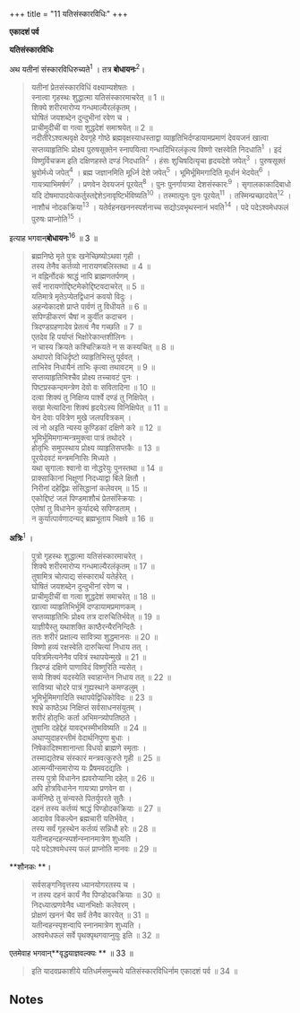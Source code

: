 +++
title = "11 यतिसंस्कारविधिः"
+++


**एकादशं पर्व**

**यतिसंस्कारविधिः**

अथ यतीनां संस्कारविधिरुच्यते<sup>1</sup> । तत्र **बोधायनः**<sup>2</sup>।  

> यतीनां प्रेतसंस्कारविधिं वक्ष्याम्यशेषतः ।  
> स्नात्वा गृहस्थः शुद्धात्मा यतिसंस्कारमाचरेत् ॥ 1 ॥  
> शिक्ये शरीरमारोप्य गन्धमाल्यैरलंकृतम् ।  
> घोषितं जयशब्देन दुन्दुभीनां रवेण च ।  
> प्राचीमुदीचीं वा गत्वा शुद्धदेशं समाश्रयेत् ॥ 2 ॥  
> नदीतीरेऽश्वत्थवृक्षे देवगृहे गोष्ठे ब्रह्मवृक्षस्याधस्ताद्वा व्याहृतिभिर्दण्डायामप्रमाणं देवयजनं खात्वा सप्तव्याहृतिभिः प्रोक्ष्य पुरुषसूक्तेन स्नापयित्वा गन्धादिभिरलंकृत्य विष्णो रक्षस्वेति निदधाति<sup>1</sup> । इदं विष्णुर्विचक्रम इति दक्षिणहस्ते दण्डं निदधाति<sup>2</sup> । हंसः शुचिषदित्यृचा हृदयदेशे जपेत्<sup>3</sup> । पुरुषसूक्तं भ्रुवोर्मध्ये जपेत्<sup>4</sup> । ब्रह्म जज्ञानमिति मूर्ध्नि देशे जपेत्<sup>5</sup> । भूमिर्भूमिमगादिति मूर्धानं भेदयेत्<sup>6</sup> । गायत्र्याभिमर्षणं<sup>7</sup> । प्रणवेन देवयजनं पूरयेत्<sup>8</sup> । पुनः पुनर्गायत्र्या देशसंस्कारः<sup>9</sup> । सृगालकाकादिबाधो यदि दोषमापादयेत्कर्तुस्तद्देशेऽनावृष्टिर्भविष्यति<sup>10</sup> । तस्मात्पुनः पुनः पूरयेत्<sup>11</sup> । तस्मिन्प्रच्छादयेत्<sup>12</sup> । नाशौचं नोदकक्रिया<sup>13</sup> । यतेर्वहनखननस्पर्शनाच्च सद्योऽवभृथस्नानं भवति<sup>14</sup> । पदे पदेऽश्वमेधफलं पुरुषः प्राप्नोति<sup>15</sup> ।

इत्याह भगवान्**बोधायनः**<sup>16</sup> ॥ 3 ॥  

> ब्रह्मनिष्ठे मृते पुत्रः खनेच्छिष्योऽथवा गृही ।  
> तस्य तेनैव कर्तव्यो नारायणबलिस्तथा ॥ 4 ॥  
> न वह्निर्नोदकं श्राद्धं नापि ब्राह्मणतर्पणम् ।  
> सर्वं नारायणोद्दिष्टमेकोद्दिष्टवदाचरेत् ॥ 5 ॥  
> यतिमात्रे मृतेऽप्येतद्विधानं कवयो विदुः ।  
> अहन्येकादशे प्राप्ते पार्वणं तु विधीयते ॥ 6 ॥  
> सपिण्डीकरणं चैषां न कुर्वीत कदाचन ।  
> त्रिदण्डग्रहणादेव प्रेतत्वं नैव गच्छति ॥ 7 ॥  
> एतदेव हि पर्याप्तं भिक्षोरेकान्तशीलिनः ।  
> न चास्य क्रियते कश्चित्क्रियते न स कस्यचित् ॥ 8 ॥  
> अथापरो विधिर्दृष्टो व्याहृतिभिस्तु पूर्ववत् ।  
> ताभिरेव निधायैनं ताभिः कृत्वा तथावटम् ॥ 9 ॥  
> सप्तव्याहृतिभिश्चैव प्रोक्ष्य तच्चावटं पुनः ।  
> पिष्टप्रस्कन्दमन्त्रेण देवो वः सवितादिना ॥ 10 ॥  
> दत्वा शिक्यं तु निक्षिप्य पार्श्वे दण्डं तु निक्षिपेत् ।  
> सखा मेत्यादिना शिक्यं हृदयेऽस्य विनिक्षिपेत् ॥ 11 ॥  
> येन देवाः पवित्रेण मुखे जलपवित्रकम् ।  
> त्वं नो अइति न्यस्य कुण्डिकां दक्षिणे करे ॥ 12 ॥  
> भूमिर्भूमिमगान्मन्त्रमुक्त्वा पात्रं तथोदरे ।  
> होतृभिः समुपस्थाय प्रोक्ष्य व्याहृतिसप्तकैः ॥ 13 ॥  
> पूरयेदवटं मन्त्रमनिासिः मिध्यते ।  
> यथा सृगालाः श्वानो वा नोद्धरेयुः पुनस्तथा ॥ 14 ॥  
> प्राक्साकिानां भिक्षूणां निदध्याद्वा बिले क्षितौ ।  
> निरीनां दहेद्विप्रः संसिद्धानां कलेवरम् ॥ 15 ॥  
> एकोद्दिष्टं जलं पिण्डमाशौचं प्रेतसंस्क्रियाः ।  
> एतेषां तु विधानेन कुर्यादब्दे सपिण्डताम् ।  
> न कुर्यात्पार्वणादन्यद् ब्रह्मभूताय भिक्षवे ॥ 16 ॥

**अत्रिः**<sup>1</sup> ।  

> पुत्रो गृहस्थः शुद्धात्मा यतिसंस्कारमाचरेत् ।  
> शिक्ये शरीरमारोप्य गन्धमाल्यैरलंकृतम् ॥ 17 ॥  
> तुषामित्र चोत्पाद्य संस्कारार्थं यतेर्हरेत् ।  
> घोषितं जयशब्देन दुन्दुभीनां रवेण च ।  
> प्राचीमुदीचीं वा गत्वा शुद्धदेशं समाचरेत् ॥ 18 ॥  
> खात्वा व्याहृतिभिर्भूमिं दण्डायामप्रमाणकम् ।  
> सप्तव्याहृतिभिः प्रोक्ष्य तत्र दारुचितिर्भवेत् ॥ 19 ॥  
> याज्ञीयैस्तु यथाशक्ति काष्ठैरन्यैरनिन्दितैः ।  
> ततः शरीरं प्रक्षाल्य सावित्र्या शुद्धमानसः ॥ 20 ॥  
> विष्णो हव्यं रक्षस्वेति दारुचित्यां निधाय तत् ।  
> पवित्रमित्यनेनैव पवित्रं स्थापयेन्मुखे ॥ 21 ॥  
> त्रिदण्डं दक्षिणे पाणाविदं विष्णुरिति न्यसेत् ।  
> सव्ये शिक्यं यदस्येति स्वाहान्तेन निधाय तत् ॥ 22 ॥  
> सावित्र्या चोदरे पात्रं गुह्यस्थाने कमण्डलुम् ।  
> भूमिर्भूमिमगादिति स्थापयेद्विधिकोविदः ॥ 23 ॥  
> श्वभ्रे काष्ठेऽथ निक्षिप्तं सर्वसाधनसंयुतम् ।  
> शरीरं होतृभिः कर्ता अभिमन्त्र्योपतिष्ठते ।  
> तुषानिा दहेद्देहं यावद्भस्मीभविष्यति ॥ 24 ॥  
> अथाप्युदाहरन्तीमं वेदार्थनिपुणा बुधाः ।  
> निषेकादिश्मशानान्ता विधयो ब्राह्मणे स्मृताः ।  
> तस्माद्यतेश्च संस्कारं मन्त्रवत्कुरुते गृही ॥ 25 ॥  
> आत्मन्यीन्समारोप्य यः प्रैषमवदद्यतिः ।  
> तस्य पुत्रो विधानेन ह्यवरोप्यानिा दहेत् ॥ 26 ॥  
> अपि होत्रविधानेन गायत्र्या प्रणवेन वा ।  
> कर्मनिष्ठे तु संन्यस्ते पितर्युपरते सुतैः ।  
> दहनं तस्य कर्तव्यं श्राद्धं पिण्डोदकक्रियाः ॥ 27 ॥  
> आदावेव विकल्पेन ब्रह्मचारी यतिर्भवेत् ।  
> तस्य सर्वं गृहस्थेन कर्तव्यं सन्निधौ हरेः ॥ 28 ॥  
> यतीन्वहन्दहन्स्पर्शन्स्नानमात्रेण शुध्यति ।  
> पदे पदेऽश्वमेधस्य फलं प्राप्नोति मानवः ॥ 29 ॥

**शौनकः **।  

> सर्वसङ्गनिवृत्तस्य  ध्यानयोगरतस्य च ।  
> न तस्य दहनं कार्यं नैव पिण्डोदकक्रियाः ॥ 30 ॥  
> निदध्यात्प्रणवेनैव ध्यानभिक्षोः कलेवरम् ।  
> प्रोक्षणं खननं चैव सर्वं तेनैव कारयेत् ॥ 31 ॥  
> यतीन्वहन्स्पृशन्वापि स्नानमात्रेण शुध्यति ।  
> अश्वमेधफलं सर्वे पृथक्पृथगवाप्नुयुः इति ॥ 32 ॥

एतमेवाह भगवान्**वृद्धयाज्ञवल्क्यः ** ॥ 33 ॥

> इति यादवप्रकाशीये यतिधर्मसमुच्चये यतिसंस्कारविधिर्नाम एकादशं पर्व ॥ 34 ॥


<!-- Footnotes themselves at the bottom. -->
## Notes

[^1]:
    .  1)—अथ om Y*; यतिसंस्कारविधिः [om उच्यते] X2* G5;  2)—from here Y* has a radically different version given in App. 1.11 [B M give Y* as the main entry and then add the longer recension as पाठभेद]; तत्र om X2* G5 B M; तत्राह A1 2 R1

[^2]:
    .  c)—प्राच्यामुदीच्यां A6; वा om R2; गत्वा तु G5

[^3]:
    .  1)—चैत्यवृक्षे X2* G5 B M [॰वृक्ष G5 R4]; देवगृहगोष्ठेषु X2* G5 B M; ॰धस्ताद्व्याहृ॰ A6; रक्ष स्वाहेति B M;  2)—दक्षिणे X2 G5;  3)—हृदयं स्पृशन्जपेत् A1 2 R1; ॰देशं B M;  4)—जपेत् om A5;  5)—ऊर्ध्वदेशे G5 6 R1 2 3; ऊर्ध्वदेशं B M; मूर्धदेशं R4;  6)—भिन्दयन् R4;  10)—श्वसृगाल॰ G5 6 R3; सृगालश्वका॰ B M; सृगालश्वादि॰ R2; ॰बाधो conj.; ॰कादिबाधदोषे कर्तु॰ X2* B M; ॰कादिबाधदोषस्तद्देशे G5; ॰बाधा यदि X1*; भवति R4 B M;  12)—तत्प्र<sup>्र°</sup> B M;  14—वहनात्खननात्स्पर्शनाच्च B M;  16)—इत्याह भगवान् om B M; इति भग॰ X2* G5; इत्याह बोधायनः इति A6

[^4]:
    .  [Y* inserts 4–15 in App. 1.11] a–b)—मृते तस्मिन्खनेत्पुत्रोऽथवा गृही Y*; d)—॰बलिस्तदा M A6

[^5]:
    .  a–b)—सर्वं नारायणोद्दिष्टवदाचरेत् G1 2;  b)—॰ब्राह्मणभोजनतर्पणम् R4;

[^6]:
    .  a–b)—यतिमात्रेऽप्येवम् । परिव्राजि मृते तस्मिन्विधानं कवयो विदुः Y*

[^7]:
    .  a)—चैव Y* G5 6 R2 3 B M; नैव R4;  b)—न कदाचन भिक्षुके R4;  c)—॰ग्रहणमात्रेण Y*;  d)—जायते A1 2 R1; विद्यते A4

[^8]:
    .  c–d)—om X2* B M;  c)—म्रियते Y* A6;  d)—जायते न च Y* G5; नस्य [नास्य?] A1 2 R1

[^9]:
    .  a)—विनिर्दिष्टो Y*;  b)—व्याहृतिभिरित्यादि पूर्व॰ B M; तु om X2*; व्याहृतिभिः पृथक्पृथक्पूर्ववत् G5;  d)—यथावटम् X2* G5 R1 B M; ततोऽवटम् G1

[^10]:
    .  b)—तं चावटं Y*;  c)—विषप्र॰ G5 6 R2 3 B M; विश्वप्र॰ A4 G2; विष्ट॰ G1 R4; ॰प्रस्कन्न॰ B M; ॰मात्रेण G5 R2 3 [reading of pāda uncertain; see tr.];  d)—सविता त्विति Y*

[^11]:
    .  a)—देहं B M; शिक्ये X2* G5 B M;  b)—पात्रे A4 G2; मात्रे G1;  c)—दण्डं Y*;  d)—हृदये च X2* G5 B M; च निक्षि॰ A6; हृदयेषु यदस्य च Y*

[^12]:
    .  a–b)—पवित्रेणेति A1 2; R1 gives text of the mantra, ending इति मन्त्रेण; जलपवित्रम् A1 2

[^13]:
    .  a–b)—॰मिमगादिति पात्रं A1 2;  c–d)—तदन्तस्थमुपस्थाय प्रोक्ष्य व्याहृतिसप्तकैः Y*;  d)—व्याहृतिभिश्च सप्ततकैः B M

[^14]:
    .  a)—मन्त्रश्चाЋ॰ G5 R4 A B; मन्त्रस्त्व<sup>_1035?b0</sup> Y*; मन्त्रं चा<sup>_1035?b0</sup> G6 R3;  c–d)—om A1 2 R1

[^15]:
    .  a–b)—om A1 2 R1; ॰कानां हि तनुं X2* G5 B M;  c)—निरनिा A1 2 R1;  d)—संस्थितानां B M

[^16]:
    .  b)—॰संस्िक्रयां X2* A6; d)—कुर्यादसिपि॰ X2* G5 B M; f)—॰भूयाय G5 6 R2 3 B M

[^17]:

[^18]:
    .  a)—दुष्टाЋ॰ A1 2 R1 [A1 cor. तुष्टा<sup>_1035?b0</sup>]; ॰मिात्रमुत्पाद्य B M;  b)—हरेद्यतेः R4;  c–f)—X2* G5 B M read प्रागुदग्देशे [॰देश G5 R3 4; add वा R2 B M]  रणदुन्दुभिजयशब्दादि पूर्ववत् [see 11.2]

[^19]:
    .  b)—॰प्रमाणतः X2* G5 B M

[^20]:
    .  c)—शरीरं om X2* G5 B M;  d)—विधिवत्सावि॰ G5; सावित्र्या add शरीरं B M, add आमन्त्र्य R4

[^21]:
    .  c)—A1 2 R1 give text of the mantra and end इति मन्त्रेण;  c)—पवित्रं त इत्यने॰ A5 6 R3; पवित्रं तमित्यने॰ G5;  d)—धारयेन्मुखे A1 2 5 R1; स्थापेत्करे B M

[^22]:
    .  b)—विष्णुर्विचेत्यृचा G6 R3 4; विष्णुर्विचक्रमेत्यृचा G5 R2 B M; after न्यसेत् A1 2 R1 add text of the mantra;  d)—after स्वाहान्तेन B M leave a lacuna [M ed. comments अत्रात्यशुद्धं कोशान्तसंवादात् शोधनीयम्]

[^23]:
    .  d)—स्थापयेदितिकोविदः G5 R2

[^24]:
    .  a)—श्वभ्र G5 6 R3 4; काष्ठेषु G5 R4;  e–f)—om A6

[^25]:
    .  e)—संस्कारं om G6; संस्कारा R4;  f)—विधिवत् R4; कुरुतेमहि X2* G5 B M

[^26]:
    .  a)—॰न्यग्निं A 5 6 B M;  b)—यतिर्यदि विपद्यति B M;  c)—तस्य पुत्रो om A5;  d)—समारोप्यानिा दहेत् A1 2 5 R1;  ह्यवरोऽप्यनिा B M; ह्यपरोऽप्यनिा G5; ह्यपरोऽह्यनिा R4

[^27]:
    .  [Y* inserts in App. 1.11]  a)—अहिोत्र॰ A4 G2 M; अहिोत्रि॰ B; अपिवाथविधा॰ R4;  b)—च B M;  c)—च X2*;  e)—संस्कारः तस्य कर्तव्यः A1 2 R1;  f)—श्राद्धपिण्डादिकाः क्रियाः Y*; ॰क्रिया A1 6 G6 R1 2 3

[^28]:
    .  d)—हरेत् R4; परे B M

[^29]:
    .  [Y* inserts in App. 1.11]  a)—यतिं वहन्स्पृशन्देहं Y*; दहन् om R2;  d)—फलमाप्नोति Y* A2

[^30]:
    .  d)—॰क्रिया A1 2 6 R1

[^31]:

[^32]:
    .  om X2* G5 B M;  d)—इति om A5

[^33]:
    .  एतदेवाह A1 2 R1; एतमेव भग॰ X2*;  after this A1 2 R1 add passage in App. 1.12.

[^34]:
    .  om G6 R3 and in its place read यतिधर्मसमुच्चयं संपूर्णम्; यादवप्रकाशविरचिते M before यति॰, A1 2 R1 after ॰समुच्चये;  संस्कार॰ for यतिसंस्कार॰ Y* R2  B M;  at end X2* [except R4] adds passage in App. 1.13; B M place this passage after 11.33.
